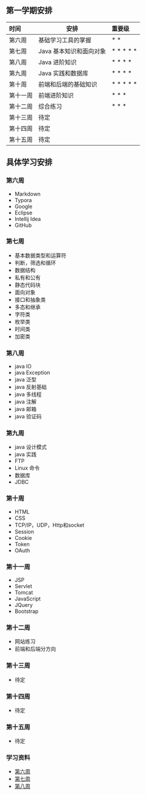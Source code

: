 ## 第一学期安排

| 时间   | 安排             | 重要级       |
| :--- | -------------- | :-------- |
| 第六周  | 基础学习工具的掌握      | * *       |
| 第七周  | Java 基本知识和面向对象 | * * * * * |
| 第八周  | Java 进阶知识      | * * * *   |
| 第九周  | Java 实践和数据库    | * * * *   |
| 第十周  | 前端和后端的基础知识     | * * * * * |
| 第十一周 | 前端进阶知识         | * * *     |
| 第十二周 | 综合练习           | * * *     |
| 第十三周 | 待定             |           |
| 第十四周 | 待定             |           |
| 第十五周 | 待定             |           |

## 具体学习安排

### 第六周

- Markdown
- Typora
- Google
- Eclipse
- Intellij Idea
- GitHub

### 第七周

- 基本数据类型和运算符
- 判断，筛选和循环
- 数据结构
- 私有和公有
- 静态代码块
- 面向对象
- 接口和抽象类
- 多态和继承
- 字符类
- 枚举类
- 时间类
- 加密类

### 第八周

- java IO
- java Exception
- java 泛型
- java 反射基础
- java 多线程
- java 注解
- java 邮箱
- java 验证码

### 第九周

- java 设计模式
- java 实践
- FTP
- Linux 命令
- 数据库
- JDBC

### 第十周

- HTML
- CSS
- TCP/IP，UDP，Http和socket
- Session
- Cookie
- Token
- OAuth

### 第十一周

- JSP
- Servlet
- Tomcat
- JavaScript
- JQuery
- Bootstrap

### 第十二周

- 网站练习
- 前端和后端分方向

### 第十三周

- 待定

### 第十四周

- 待定

### 第十五周

- 待定

### 学习资料

- [第六周](http://www.maijinta.top/doc/1.html)
- [第七周](http://www.maijinta.top/doc/2.html)
- [第八周](http://www.maijinta.top/doc/3.html)
